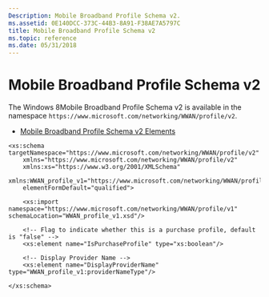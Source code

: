 ```yaml
---
Description: Mobile Broadband Profile Schema v2.
ms.assetid: 0E140DCC-373C-44B3-8A91-F38AE7A5797C
title: Mobile Broadband Profile Schema v2
ms.topic: reference
ms.date: 05/31/2018
---
```


# Mobile Broadband Profile Schema v2

The Windows 8Mobile Broadband Profile Schema v2 is available in the namespace `https://www.microsoft.com/networking/WWAN/profile/v2`.

-   [Mobile Broadband Profile Schema v2 Elements](mobile-broadband-profile-schema-v2-elements.md)

``` syntax
<xs:schema targetNamespace="https://www.microsoft.com/networking/WWAN/profile/v2"
    xmlns="https://www.microsoft.com/networking/WWAN/profile/v2" 
    xmlns:xs="https://www.w3.org/2001/XMLSchema"
    xmlns:WWAN_profile_v1="https://www.microsoft.com/networking/WWAN/profile/v1" 
    elementFormDefault="qualified">

    <xs:import namespace="https://www.microsoft.com/networking/WWAN/profile/v1" schemaLocation="WWAN_profile_v1.xsd"/>

    <!-- Flag to indicate whether this is a purchase profile, default is "false" -->
    <xs:element name="IsPurchaseProfile" type="xs:boolean"/>

    <!-- Display Provider Name -->
    <xs:element name="DisplayProviderName" type="WWAN_profile_v1:providerNameType"/>

</xs:schema>
```

 

 



